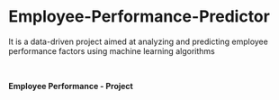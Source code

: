 # Employee-Performance-Predictor
It is a data-driven project aimed at analyzing and predicting employee performance factors using machine learning algorithms


<br>

<b>Employee Performance - Project</b>
